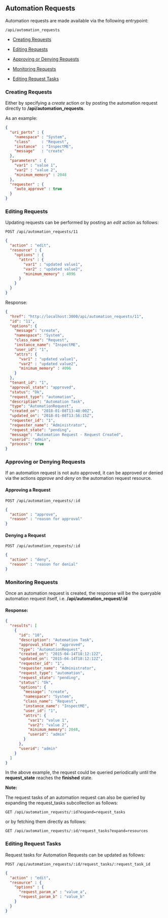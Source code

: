 ---
---

## Automation Requests

Automation requests are made available via the following entrypoint:

``` data
/api/automation_requests
```

  - [Creating Requests](#creating-requests)

  - [Editing Requests](#editing-requests)

  - [Approving or Denying Requests](#approving-denying-requests)

  - [Monitoring Requests](#monitoring-requests)

  - [Editing Request Tasks](#editing-request-tasks)

### Creating Requests

Either by specifying a *create* action or by posting the automation
request directly to **/api/automation\_requests**.

As an example:

``` json
{
  "uri_parts" : {
    "namespace" : "System",
    "class"     : "Request",
    "instance"  : "InspectME",
    "message"   : "create"
  },
  "parameters" : {
    "var1" : "value 1",
    "var2" : "value 2",
    "minimum_memory" : 2048
  },
  "requester" : {
    "auto_approve" : true
  }
}
```

### Editing Requests

Updating requests can be performed by posting an *edit* action as
follows:

``` data
POST /api/automation_requests/11
```

``` json
{
  "action" : "edit",
  "resource" : {
    "options" : {
      "attrs" : {
        "var1" : "updated value1",
        "var2" : "updated value2",
        "minimum_memory" : 4096
      }
    }
  }
}
```

Response:

``` json
{
  "href": "http://localhost:3000/api/automation_requests/11",
  "id": "11",
  "options": {
    "message": "create",
    "namespace": "System",
    "class_name": "Request",
    "instance_name": "InspectME",
    "user_id": "1",
    "attrs": {
      "var1" : "updated value1",
      "var2" : "updated value2",
      "minimum_memory" : 4096
    }
  },
  "tenant_id": "1",
  "approval_state": "approved",
  "status": "Ok",
  "request_type": "automation",
  "description": "Automation Task",
  "type": "AutomationRequest",
  "created_on": "2018-01-08T13:48:00Z",
  "updated_on": "2018-01-08T13:56:15Z",
  "requester_id": "1",
  "requester_name": "Administrator",
  "request_state": "pending",
  "message": "Automation Request - Request Created",
  "userid": "admin",
  "process": true
}
```

### Approving or Denying Requests

If an automation request is not auto approved, it can be approved or
denied via the actions *approve* and *deny* on the automation request
resource.

#### Approving a Request

``` data
POST /api/automation_requests/:id
```

``` json
{
  "action" : "approve",
  "reason" : "reason for approval"
}
```

#### Denying a Request

``` data
POST /api/automation_requests/:id
```

``` json
{
  "action" : "deny",
  "reason" : "reason for denial"
}
```

### Monitoring Requests

Once an automation request is created, the response will be the
queryable automation request itself, i.e.
**/api/automation\_request/:id**

#### Response:

``` json
{
  "results": [
    {
      "id": "10",
      "description": "Automation Task",
      "approval_state": "approved",
      "type": "AutomationRequest",
      "created_on": "2015-04-14T18:12:12Z",
      "updated_on": "2015-04-14T18:12:12Z",
      "requester_id": "1",
      "requester_name": "Administrator",
      "request_type": "automation",
      "request_state": "pending",
      "status": "Ok",
      "options": {
        "message": "create",
        "namespace": "System",
        "class_name": "Request",
        "instance_name": "InspectME",
        "user_id": "1",
        "attrs": {
          "var1": "value 1",
          "var2": "value 2",
          "minimum_memory": 2048,
          "userid": "admin"
        }
      },
      "userid": "admin"
    }
  ]
}
```

In the above example, the request could be queried periodically until
the **request\_state** reaches the **finished** state.

**Note:**

The request tasks of an automation request can also be queried by expanding the request\_tasks subcollection as follows:

    GET /api/automation_requests/:id?expand=request_tasks

or by fetching them directly as follows:

    GET /api/automation_requests/:id/request_tasks?expand=resources

### Editing Request Tasks

Request tasks for Automation Requests can be updated as follows:

    POST /api/automation_requests/:id/request_tasks/:request_task_id

``` json
{
  "action" : "edit",
  "resource" : {
    "options" : {
      "request_param_a" : "value_a",
      "request_param_b" : "value_b"
    }
  }
}
```
